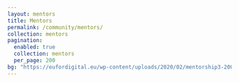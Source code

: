 ```yaml
---
layout: mentors
title: Mentors
permalink: /community/mentors/
collection: mentors
pagination:
  enabled: true
  collection: mentors
  per_page: 200
bg: "https://eufordigital.eu/wp-content/uploads/2020/02/mentorship3-2000w-scaled.jpg"
---
```


